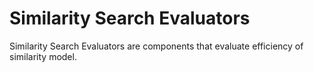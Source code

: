 # Similarity Search Evaluators

Similarity Search Evaluators are components that evaluate efficiency of similarity model.